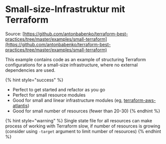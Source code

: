 # Small-size-Infrastruktur mit Terraform

Source: [https://github.com/antonbabenko/terraform-best-practices/tree/master/examples/small-terraform](https://github.com/antonbabenko/terraform-best-practices/tree/master/examples/small-terraform)

This example contains code as an example of structuring Terraform configurations for a small-size infrastructure, where no external dependencies are used.

{% hint style="success" %}
* Perfect to get started and refactor as you go 
* Perfect for small resource modules
* Good for small and linear infrastructure modules \(eg, [terraform-aws-atlantis](https://github.com/terraform-aws-modules/terraform-aws-atlantis)\)
* Good for small number of resources \(fewer than 20-30\)
{% endhint %}

{% hint style="warning" %}
Single state file for all resources can make process of working with Terraform slow, if number of resources is growing \(consider using `-target` argument to limit number of resources\)
{% endhint %}

